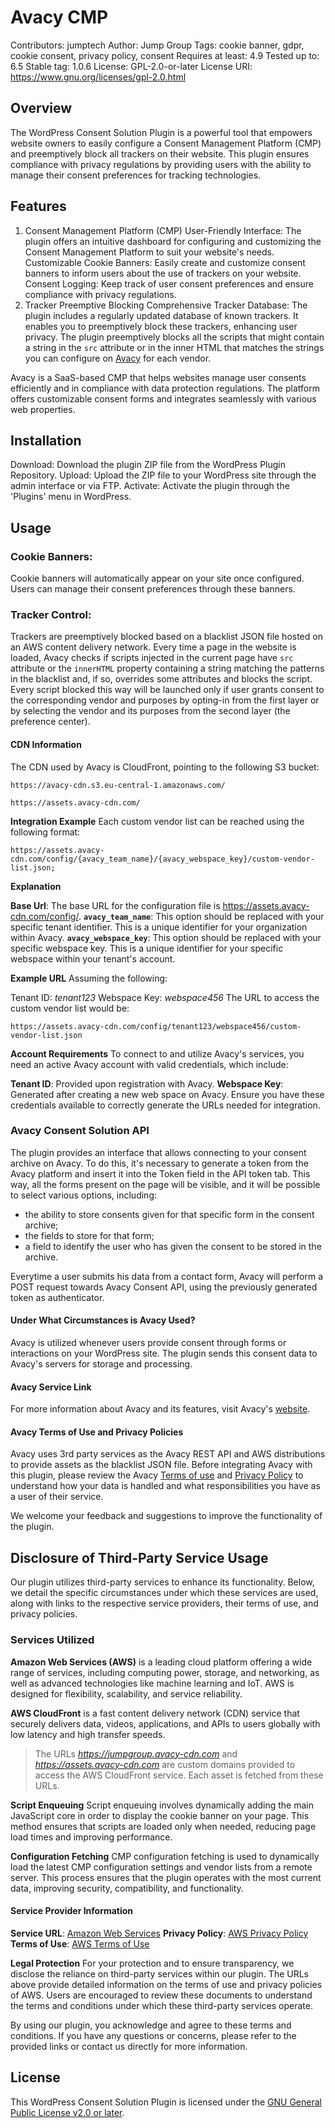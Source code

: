 # Avacy CMP

Contributors: jumptech
Author: Jump Group
Tags: cookie banner, gdpr, cookie consent, privacy policy, consent
Requires at least: 4.9
Tested up to: 6.5
Stable tag: 1.0.6
License: GPL-2.0-or-later
License URI: https://www.gnu.org/licenses/gpl-2.0.html

## Overview

The WordPress Consent Solution Plugin is a powerful tool that empowers website owners to easily configure a Consent Management Platform (CMP) and preemptively block all trackers on their website. This plugin ensures compliance with privacy regulations by providing users with the ability to manage their consent preferences for tracking technologies.

## Features

1. Consent Management Platform (CMP)
   User-Friendly Interface: The plugin offers an intuitive dashboard for configuring and customizing the Consent Management Platform to suit your website's needs.
   Customizable Cookie Banners: Easily create and customize consent banners to inform users about the use of trackers on your website.
   Consent Logging: Keep track of user consent preferences and ensure compliance with privacy regulations.
2. Tracker Preemptive Blocking
   Comprehensive Tracker Database: The plugin includes a regularly updated database of known trackers. It enables you to preemptively block these trackers, enhancing user privacy.
   The plugin preemptively blocks all the scripts that might contain a string in the `src` attribute or in the inner HTML that matches the strings you can configure on [Avacy](https://avacy.eu) for each vendor.

Avacy is a SaaS-based CMP that helps websites manage user consents efficiently and in compliance with data protection regulations. The platform offers customizable consent forms and integrates seamlessly with various web properties.

## Installation

Download: Download the plugin ZIP file from the WordPress Plugin Repository.
Upload: Upload the ZIP file to your WordPress site through the admin interface or via FTP.
Activate: Activate the plugin through the 'Plugins' menu in WordPress.

## Usage

### Cookie Banners:

Cookie banners will automatically appear on your site once configured.
Users can manage their consent preferences through these banners.

### Tracker Control:

Trackers are preemptively blocked based on a blacklist JSON file hosted on an AWS content delivery network.
Every time a page in the website is loaded, Avacy checks if scripts injected in the current page have `src` attribute or the `innerHTML` property containing a string matching the patterns in the blacklist and, if so, overrides some attributes and blocks the script.
Every script blocked this way will be launched only if user grants consent to the corresponding vendor and purposes by opting-in from the first layer or by selecting the vendor and its purposes from the second layer (the preference center).

#### CDN Information

The CDN used by Avacy is CloudFront, pointing to the following S3 bucket:

`https://avacy-cdn.s3.eu-central-1.amazonaws.com/`

`https://assets.avacy-cdn.com/`

**Integration Example**
Each custom vendor list can be reached using the following format:

`https://assets.avacy-cdn.com/config/{avacy_team_name}/{avacy_webspace_key}/custom-vendor-list.json;`

**Explanation**

**Base Url**: The base URL for the configuration file is https://assets.avacy-cdn.com/config/.
**`avacy_team_name`**: This option should be replaced with your specific tenant identifier. This is a unique identifier for your organization within Avacy.
**`avacy_webspace_key`**: This option should be replaced with your specific webspace key. This is a unique identifier for your specific webspace within your tenant's account.

**Example URL**
Assuming the following:

Tenant ID: _tenant123_
Webspace Key: _webspace456_
The URL to access the custom vendor list would be:

`https://assets.avacy-cdn.com/config/tenant123/webspace456/custom-vendor-list.json`

**Account Requirements**
To connect to and utilize Avacy's services, you need an active Avacy account with valid credentials, which include:

**Tenant ID**: Provided upon registration with Avacy.
**Webspace Key**: Generated after creating a new web space on Avacy.
Ensure you have these credentials available to correctly generate the URLs needed for integration.

### Avacy Consent Solution API

The plugin provides an interface that allows connecting to your consent archive on Avacy. To do this, it's necessary to generate a token from the Avacy platform and insert it into the Token field in the API token tab. This way, all the forms present on the page will be visible, and it will be possible to select various options, including:

- the ability to store consents given for that specific form in the consent archive;
- the fields to store for that form;
- a field to identify the user who has given the consent to be stored in the archive.

Everytime a user submits his data from a contact form, Avacy will perform a POST request towards Avacy Consent API, using the previously generated token as authenticator.

#### Under What Circumstances is Avacy Used?

Avacy is utilized whenever users provide consent through forms or interactions on your WordPress site. The plugin sends this consent data to Avacy's servers for storage and processing.

#### Avacy Service Link

For more information about Avacy and its features, visit Avacy's [website](https://avacysolution.com/).

#### Avacy Terms of Use and Privacy Policies

Avacy uses 3rd party services as the Avacy REST API and AWS distributions to provide assets as the blacklist JSON file.
Before integrating Avacy with this plugin, please review the Avacy [Terms of use](https://avacy.eu/terms-and-conditions) and [Privacy Policy](https://api.avacy.eu/jumpgroup/privacypolicy/14/it) to understand how your data is handled and what responsibilities you have as a user of their service.

We welcome your feedback and suggestions to improve the functionality of the plugin.

## Disclosure of Third-Party Service Usage

Our plugin utilizes third-party services to enhance its functionality. Below, we detail the specific circumstances under which these services are used, along with links to the respective service providers, their terms of use, and privacy policies.

### Services Utilized

**Amazon Web Services (AWS)** is a leading cloud platform offering a wide range of services, including computing power, storage, and networking, as well as advanced technologies like machine learning and IoT. AWS is designed for flexibility, scalability, and service reliability.

**AWS CloudFront** is a fast content delivery network (CDN) service that securely delivers data, videos, applications, and APIs to users globally with low latency and high transfer speeds.

> The URLs *https://jumpgroup.avacy-cdn.com* and *https://assets.avacy-cdn.com* are custom domains provided to access the AWS CloudFront service. Each asset is fetched from these URLs.

**Script Enqueuing**
Script enqueuing involves dynamically adding the main JavaScript core in order to display the cookie banner on your page. This method ensures that scripts are loaded only when needed, reducing page load times and improving performance.

**Configuration Fetching**
CMP configuration fetching is used to dynamically load the latest CMP configuration settings and vendor lists from a remote server. This process ensures that the plugin operates with the most current data, improving security, compatibility, and functionality.

#### Service Provider Information

**Service URL**: [Amazon Web Services](https://aws.amazon.com/)
**Privacy Policy**: [AWS Privacy Policy](https://d1.awsstatic.com/legal/privacypolicy/AWS%20Privacy%20Notice%20-%202024-01-01_IT.pdf)
**Terms of Use**: [AWS Terms of Use](https://aws.amazon.com/it/service-terms/)

**Legal Protection**
For your protection and to ensure transparency, we disclose the reliance on third-party services within our plugin. The URLs above provide detailed information on the terms of use and privacy policies of AWS. Users are encouraged to review these documents to understand the terms and conditions under which these third-party services operate.

By using our plugin, you acknowledge and agree to these terms and conditions. If you have any questions or concerns, please refer to the provided links or contact us directly for more information.

## License

This WordPress Consent Solution Plugin is licensed under the [GNU General Public License v2.0 or later](https://www.gnu.org/licenses/gpl-2.0.html).
